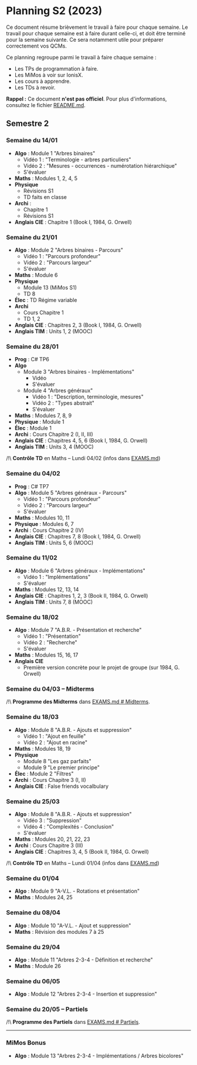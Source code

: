 # Planning S2 (2023)

Ce document résume brièvement le travail à faire pour chaque semaine.
Le travail pour chaque semaine est à faire durant celle-ci, et doit être terminé pour la semaine suivante. Ce sera notamment utile pour préparer correctement vos QCMs.

Ce planning regroupe parmi le travail à faire chaque semaine :
- Les TPs de programmation à faire.
- Les MiMos à voir sur IonisX.
- Les cours à apprendre.
- Les TDs à revoir.

**Rappel :** Ce document **n'est pas officiel**.
Pour plus d'informations, consultez le fichier [README.md](../../README.md).


## Semestre 2

### Semaine du 14/01

- **Algo** : Module 1 "Arbres binaires"
	- Vidéo 1 : "Terminologie - arbres particuliers"
	- Vidéo 2 : "Mesures - occurrences - numérotation hiérarchique"
	- S'évaluer
- **Maths** : Modules 1, 2, 4, 5
- **Physique**
	- Révisions S1
	- TD faits en classe
- **Archi** :
	- Chapitre 1
	- Révisions S1
- **Anglais CIE** : Chapitre 1 (Book I, 1984, G. Orwell)

### Semaine du 21/01

- **Algo** : Module 2 "Arbres binaires - Parcours"
	- Vidéo 1 : "Parcours profondeur"
	- Vidéo 2 : "Parcours largeur"
	- S'évaluer
- **Maths** : Module 6
- **Physique**
	- Module 13 (MiMos S1)
	- TD 8
- **Élec** : TD Régime variable
- **Archi**
	- Cours Chapitre 1
	- TD 1, 2
- **Anglais CIE** : Chapitres 2, 3 (Book I, 1984, G. Orwell)
- **Anglais TIM** : Units 1, 2 (MOOC)

### Semaine du 28/01

- **Prog** : C# TP6
- **Algo**
	- Module 3 "Arbres binaires - Implémentations"
		- Vidéo
		- S'évaluer
	- Module 4 "Arbres généraux"
		- Vidéo 1 : "Description, terminologie, mesures"
		- Vidéo 2 : "Types abstrait"
		- S'évaluer
- **Maths** : Modules 7, 8, 9
- **Physique** : Module 1
- **Élec** : Module 1
- **Archi** : Cours Chapitre 2 (I, II, III)
- **Anglais CIE** : Chapitres 4, 5, 6 (Book I, 1984, G. Orwell)
- **Anglais TIM** : Units 3, 4 (MOOC)

/!\ **Contrôle TD** en Maths – Lundi 04/02 (infos dans [EXAMS.md](EXAMS.md))

### Semaine du 04/02

- **Prog** : C# TP7
- **Algo** : Module 5 "Arbres généraux - Parcours"
	- Vidéo 1 : "Parcours profondeur"
	- Vidéo 2 : "Parcours largeur"
	- S'évaluer
- **Maths** : Modules 10, 11
- **Physique** : Modules 6, 7
- **Archi** : Cours Chapitre 2 (IV)
- **Anglais CIE** : Chapitres 7, 8 (Book I, 1984, G. Orwell)
- **Anglais TIM** : Units 5, 6 (MOOC)

### Semaine du 11/02

- **Algo** : Module 6 "Arbres généraux - Implémentations"
	- Vidéo 1 : "Implémentations"
	- S'évaluer
- **Maths** : Modules 12, 13, 14
- **Anglais CIE** : Chapitres 1, 2, 3 (Book II, 1984, G. Orwell)
- **Anglais TIM** : Units 7, 8 (MOOC)

### Semaine du 18/02

- **Algo** : Module 7 "A.B.R. - Présentation et recherche"
	- Vidéo 1 : "Présentation"
	- Vidéo 2 : "Recherche"
	- S'évaluer
- **Maths** : Modules 15, 16, 17
- **Anglais CIE**
  - Première version concrète pour le projet de groupe (sur 1984, G. Orwell)

### Semaine du 04/03 – Midterms

/!\ **Programme des Midterms** dans [EXAMS.md # Midterms](EXAMS.md#midterms).

### Semaine du 18/03

- **Algo** : Module 8 "A.B.R. - Ajouts et suppression"
	- Vidéo 1 : "Ajout en feuille"
	- Vidéo 2 : "Ajout en racine"
- **Maths** : Modules 18, 19
- **Physique**
	- Module 8 "Les gaz parfaits"
	- Module 9 "Le premier principe"
- **Élec** : Module 2 "Filtres"
- **Archi** : Cours Chapitre 3 (I, II)
- **Anglais CIE** : False friends vocalbulary

### Semaine du 25/03

- **Algo** : Module 8 "A.B.R. - Ajouts et suppression"
	- Vidéo 3 : "Suppression"
	- Vidéo 4 : "Complexités - Conclusion"
	- S'évaluer
- **Maths** : Modules 20, 21, 22, 23
- **Archi** : Cours Chapitre 3 (III)
- **Anglais CIE** : Chapitres 3, 4, 5 (Book II, 1984, G. Orwell)

/!\ **Contrôle TD** en Maths – Lundi 01/04 (infos dans [EXAMS.md](EXAMS.md))

### Semaine du 01/04

- **Algo** : Module 9 "A-V.L. - Rotations et présentation"
- **Maths** : Modules 24, 25

### Semaine du 08/04

- **Algo** : Module 10 "A-V.L. - Ajout et suppression"
- **Maths** : Révision des modules 7 à 25

### Semaine du 29/04

- **Algo** : Module 11 "Arbres 2-3-4 - Définition et recherche"
- **Maths** : Module 26

### Semaine du 06/05
- **Algo** : Module 12 "Arbres 2-3-4 - Insertion et suppression"

### Semaine du 20/05 – Partiels

/!\ **Programme des Partiels** dans [EXAMS.md # Partiels](EXAMS.md#partiels).

---

### MiMos Bonus

- **Algo** : Module 13 "Arbres 2-3-4 - Implémentations / Arbres bicolores"
